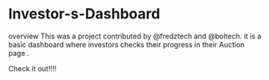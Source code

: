 # Investor-s-Dashboard
overview
This was a project contributed by @fredztech and @boltech.
it is a basic dashboard where investors checks their progress in their Auction page .

Check it out!!!!
